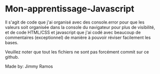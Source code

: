 # Mon-apprentissage-Javascript

Il s'agit de code que j'ai organisé avec des console.error pour que les valeurs soit organisée dans la console du navigateur pour plus de visibilité, et de code HTML/CSS et javascript que j'ai codé avec beaucoup de commentaires (exceptionnel) de manière à pouvoir réviser facilement les bases.

Veuillez noter que tout les fichiers ne sont pas forcément commit sur ce github.

Made by: Jimmy Ramos
